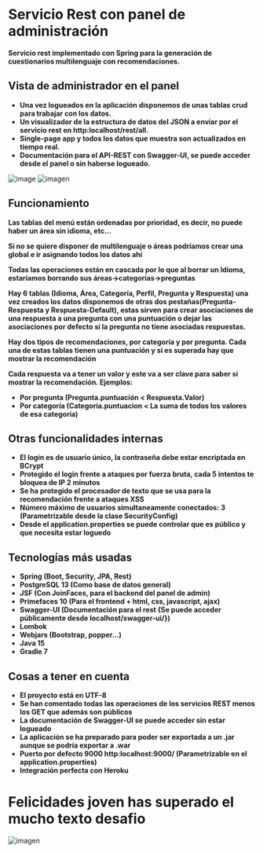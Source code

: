 # Servicio Rest con panel de administración
**Servicio rest implementado con Spring para la generación de cuestionarios multilenguaje con recomendaciones.**

## Vista de administrador en el panel
- **Una vez logueados en la aplicación disponemos de unas tablas crud para trabajar con los datos.**
- **Un visualizador de la estructura de datos del JSON a enviar por el servicio rest en http:localhost/rest/all.**
- **Single-page app y todos los datos que muestra son actualizados en tiempo real.**
- **Documentación para el API-REST con Swagger-UI, se puede acceder desde el panel o sin haberse logueado.**
 
![image](https://user-images.githubusercontent.com/60214254/121851239-2e89d600-ccee-11eb-8f43-5407fa0ff5e2.png)
![imagen](https://user-images.githubusercontent.com/60214254/117728015-228b8f80-b1e9-11eb-833a-123ebaff7a5b.png)

## Funcionamiento
**Las tablas del menú están ordenadas por prioridad, es decir, no puede haber un área sin idioma, etc...**

**Si no se quiere disponer de multilenguaje o áreas podríamos crear una global e ir asignando todos los datos ahí**

**Todas las operaciones están en cascada por lo que al borrar un Idioma, estaríamos borrando sus áreas->categorías->preguntas**

**Hay 6 tablas (Idioma, Área, Categoría, Perfil, Pregunta y Respuesta) una vez creados los datos disponemos de otras dos pestañas(Pregunta-Respuesta y Respuesta-Default), estas sirven para crear asociaciones de una respuesta a una pregunta con una puntuación o dejar las asociaciones por defecto si la pregunta no tiene asociadas respuestas.**

**Hay dos tipos de recomendaciones, por categoría y por pregunta. Cada una de estas tablas tienen una puntuación y si es superada hay que mostrar la recomendación**

**Cada respuesta va a tener un valor y este va a ser clave para saber si mostrar la recomendación. Ejemplos:**
- **Por pregunta (Pregunta.puntuación < Respuesta.Valor)**
- **Por categoría (Categoria.puntuacion < La suma de todos los valores de esa categoría)**

## Otras funcionalidades internas
- **El login es de usuario único, la contraseña debe estar encriptada en BCrypt**
- **Protegido el login frente a ataques por fuerza bruta, cada 5 intentos te bloquea de IP 2 minutos**
- **Se ha protegido el procesador de texto que se usa para la recomendación frente a ataques XSS**
- **Número máximo de usuarios simultaneamente conectados: 3 (Parametrizable desde la clase SecurityConfig)**
- **Desde el application.properties se puede controlar que es público y que necesita estar loguedo**

## Tecnologías más usadas
- **Spring (Boot, Security, JPA, Rest)**
- **PostgreSQL 13 (Como base de datos general)**
- **JSF (Con JoinFaces, para el backend del panel de admin)**
- **Primefaces 10 (Para el frontend + html, css, javascript, ajax)**
- **Swagger-UI (Documentación para el rest {Se puede acceder públicamente desde localhost/swagger-ui/})**
- **Lombok**
- **Webjars (Bootstrap, popper...)**
- **Java 15**
- **Gradle 7**

## Cosas a tener en cuenta
- **El proyecto está en UTF-8**
- **Se han comentado todas las operaciones de los servicios REST menos los GET que además son públicos**
- **La documentación de Swagger-UI se puede acceder sin  estar logueado**
- **La aplicación se ha preparado para poder ser exportada a un .jar aunque se podría exportar a .war**
- **Puerto por defecto 9000 http:localhost:9000/ (Parametrizable en el application.properties)**
- **Integración perfecta con Heroku**

# Felicidades joven has superado el mucho texto desafio
![imagen](https://user-images.githubusercontent.com/60214254/117734939-cdee1180-b1f4-11eb-8bc9-aa11e6796f49.png)

